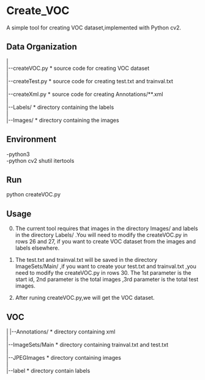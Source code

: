# Create_VOC

A simple tool for creating VOC dataset,implemented with Python cv2.

Data Organization
-------------
|<br>
|--createVOC.py      * source code for creating  VOC dataset                  <br>
|                                                                             <br>
|--createTest.py     * source code for creating  test.txt and trainval.txt    <br>
|<br>
|--createXml.py      * source code for creating Annotations/**.xml            <br>
|<br>
|--Labels/           * directory containing the  labels                       <br>
|<br>
|--Images/           * directory containing the images                        <br>

Environment
-------------
-python3 <br>
-python cv2  shutil  itertools <br>

Run
-------------
python createVOC.py

Usage
-------------
0. The current tool requires that images in the directory Images/  and labels in the directory Labels/  .You will need to modify the createVOC.py in rows 26 and 27, if you want to create VOC dataset from the images and labels   elsewhere.

1. The test.txt and trainval.txt will be saved in the directory ImageSets/Main/ ,if you want to create your test.txt and trainval.txt ,you need to modify the createVOC.py in rows 30. The 1st parameter is the start id, 2nd parameter is the total images ,3rd parameter is the total test images.

2. After runing createVOC.py,we will get the VOC dataset.

VOC 
------------
|
|--Annotations/        * directory containing xml                               <br>
|                                                                               <br>
|--ImageSets/Main      * directory containing trainval.txt and test.txt         <br>
|<br>
|--JPEGImages          * directory containing images                            <br>
|<br>
|--label               * directory contain labels                               <br>
